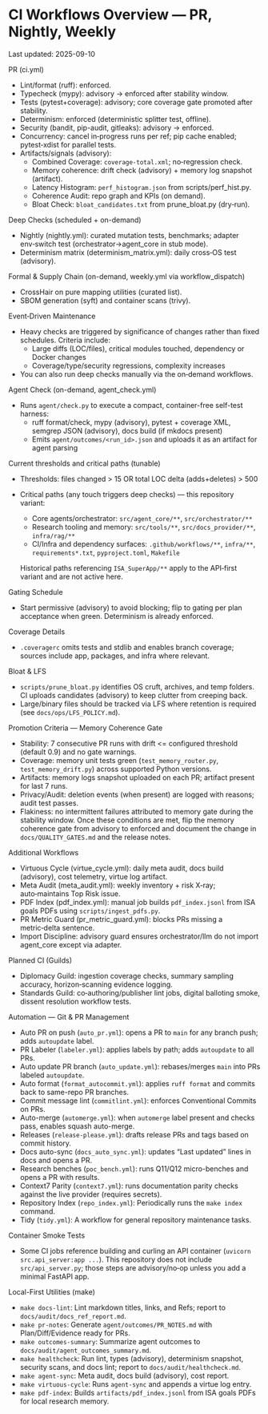 # CI Workflows Overview — PR, Nightly, Weekly
Last updated: 2025-09-10

PR (ci.yml)
- Lint/format (ruff): enforced.
- Typecheck (mypy): advisory → enforced after stability window.
- Tests (pytest+coverage): advisory; core coverage gate promoted after stability.
- Determinism: enforced (deterministic splitter test, offline).
- Security (bandit, pip-audit, gitleaks): advisory → enforced.
- Concurrency: cancel in‑progress runs per ref; pip cache enabled; pytest‑xdist for parallel tests.
- Artifacts/signals (advisory):
  - Combined Coverage: `coverage-total.xml`; no‑regression check.
  - Memory coherence: drift check (advisory) + memory log snapshot (artifact).
  - Latency Histogram: `perf_histogram.json` from scripts/perf_hist.py.
  - Coherence Audit: repo graph and KPIs (on demand).
  - Bloat Check: `bloat_candidates.txt` from prune_bloat.py (dry‑run).

Deep Checks (scheduled + on-demand)
- Nightly (nightly.yml): curated mutation tests, benchmarks; adapter env‑switch test (orchestrator→agent_core in stub mode).
- Determinism matrix (determinism_matrix.yml): daily cross‑OS test (advisory).

Formal & Supply Chain (on-demand, weekly.yml via workflow_dispatch)
- CrossHair on pure mapping utilities (curated list).
- SBOM generation (syft) and container scans (trivy).

Event‑Driven Maintenance
- Heavy checks are triggered by significance of changes rather than fixed schedules. Criteria include:
  - Large diffs (LOC/files), critical modules touched, dependency or Docker changes
  - Coverage/type/security regressions, complexity increases
- You can also run deep checks manually via the on‑demand workflows.

Agent Check (on-demand, agent_check.yml)
- Runs `agent/check.py` to execute a compact, container-free self-test harness:
  - ruff format/check, mypy (advisory), pytest + coverage XML, semgrep JSON (advisory), docs build (if mkdocs present)
  - Emits `agent/outcomes/<run_id>.json` and uploads it as an artifact for agent parsing

Current thresholds and critical paths (tunable)
- Thresholds: files changed > 15 OR total LOC delta (adds+deletes) > 500
- Critical paths (any touch triggers deep checks) — this repository variant:
  - Core agents/orchestrator: `src/agent_core/**`, `src/orchestrator/**`
  - Research tooling and memory: `src/tools/**`, `src/docs_provider/**`, `infra/rag/**`
  - CI/Infra and dependency surfaces: `.github/workflows/**`, `infra/**`, `requirements*.txt`, `pyproject.toml`, `Makefile`

  Historical paths referencing `ISA_SuperApp/**` apply to the API‑first variant and are not active here.

Gating Schedule
- Start permissive (advisory) to avoid blocking; flip to gating per plan acceptance when green. Determinism is already enforced.

Coverage Details
- `.coveragerc` omits tests and stdlib and enables branch coverage; sources include app, packages, and infra where relevant.

Bloat & LFS
- `scripts/prune_bloat.py` identifies OS cruft, archives, and temp folders. CI uploads candidates (advisory) to keep clutter from creeping back.
- Large/binary files should be tracked via LFS where retention is required (see `docs/ops/LFS_POLICY.md`).

Promotion Criteria — Memory Coherence Gate
- Stability: 7 consecutive PR runs with drift <= configured threshold (default 0.9) and no gate warnings.
- Coverage: memory unit tests green (`test_memory_router.py`, `test_memory_drift.py`) across supported Python versions.
- Artifacts: memory logs snapshot uploaded on each PR; artifact present for last 7 runs.
- Privacy/Audit: deletion events (when present) are logged with reasons; audit test passes.
- Flakiness: no intermittent failures attributed to memory gate during the stability window.
Once these conditions are met, flip the memory coherence gate from advisory to enforced and document the change in `docs/QUALITY_GATES.md` and the release notes.

Additional Workflows
- Virtuous Cycle (virtue_cycle.yml): daily meta audit, docs build (advisory), cost telemetry, virtue log artifact.
- Meta Audit (meta_audit.yml): weekly inventory + risk X‑ray; auto‑maintains Top Risk issue.
- PDF Index (pdf_index.yml): manual job builds `pdf_index.jsonl` from ISA goals PDFs using `scripts/ingest_pdfs.py`.
- PR Metric Guard (pr_metric_guard.yml): blocks PRs missing a metric‑delta sentence.
- Import Discipline: advisory guard ensures orchestrator/llm do not import agent_core except via adapter.

Planned CI (Guilds)
- Diplomacy Guild: ingestion coverage checks, summary sampling accuracy, horizon‑scanning evidence logging.
- Standards Guild: co‑authoring/publisher lint jobs, digital balloting smoke, dissent resolution workflow tests.

Automation — Git & PR Management
- Auto PR on push (`auto_pr.yml`): opens a PR to `main` for any branch push; adds `autoupdate` label.
- PR Labeler (`labeler.yml`): applies labels by path; adds `autoupdate` to all PRs.
- Auto update PR branch (`auto_update.yml`): rebases/merges `main` into PRs labeled `autoupdate`.
- Auto format (`format_autocommit.yml`): applies `ruff format` and commits back to same-repo PR branches.
- Commit message lint (`commitlint.yml`): enforces Conventional Commits on PRs.
- Auto-merge (`automerge.yml`): when `automerge` label present and checks pass, enables squash auto-merge.
- Releases (`release-please.yml`): drafts release PRs and tags based on commit history.
- Docs auto-sync (`docs_auto_sync.yml`): updates “Last updated” lines in docs and opens a PR.
- Research benches (`poc_bench.yml`): runs Q11/Q12 micro-benches and opens a PR with results.
- Context7 Parity (`context7.yml`): runs documentation parity checks against the live provider (requires secrets).
- Repository Index (`repo_index.yml`): Periodically runs the `make index` command.
- Tidy (`tidy.yml`): A workflow for general repository maintenance tasks.

Container Smoke Tests
- Some CI jobs reference building and curling an API container (`uvicorn src.api_server:app ...`). This repository does not include `src/api_server.py`; those steps are advisory/no‑op unless you add a minimal FastAPI app.

Local-First Utilities (make)
- `make docs-lint`: Lint markdown titles, links, and Refs; report to `docs/audit/docs_ref_report.md`.
- `make pr-notes`: Generate `agent/outcomes/PR_NOTES.md` with Plan/Diff/Evidence ready for PRs.
- `make outcomes-summary`: Summarize agent outcomes to `docs/audit/agent_outcomes_summary.md`.
- `make healthcheck`: Run lint, types (advisory), determinism snapshot, security scans, and docs lint; report to `docs/audit/healthcheck.md`.
- `make agent-sync`: Meta audit, docs build (advisory), cost report.
- `make virtuous-cycle`: Runs `agent-sync` and appends a virtue log entry.
- `make pdf-index`: Builds `artifacts/pdf_index.jsonl` from ISA goals PDFs for local research memory.
